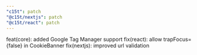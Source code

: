 ```yaml
---
"c15t": patch
"@c15t/nextjs": patch
"@c15t/react": patch
---
```


feat(core): added Google Tag Manager support
fix(react): allow trapFocus={false} in CookieBanner
fix(nextjs): improved url validation
